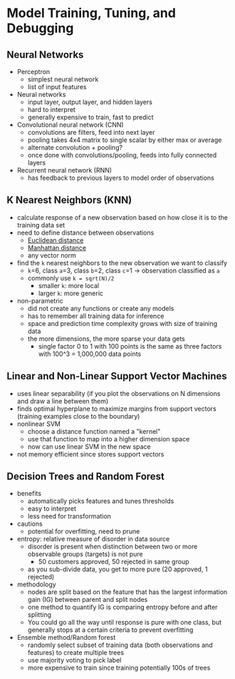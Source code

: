 # Model Training, Tuning, and Debugging

## Neural Networks

- Perceptron
  - simplest neural network
  - list of input features
- Neural networks
  - input layer, output layer, and hidden layers
  - hard to interpret
  - generally expensive to train, fast to predict
- Convolutional neural network (CNN)
  - convolutions are filters, feed into next layer
  - pooling takes 4x4 matrix to single scalar by either max or average
  - alternate convolution + pooling?
  - once done with convolutions/pooling, feeds into fully connected layers
- Recurrent neural network (RNN)
  - has feedback to previous layers to model order of observations

## K Nearest Neighbors (KNN)

- calculate response of a new observation based on how close it is to the training data set
- need to define distance between observations
  - [Euclidean distance](https://en.wikipedia.org/wiki/Euclidean_distance)
  - [Manhattan distance](https://en.wikipedia.org/wiki/Taxicab_geometry)
  - any vector norm
- find the `k` nearest neighbors to the new observation we want to classify
  - `k`=6, class `a`=3, class `b`=2, class `c`=1 -> observation classified as `a`
  - commonly use `k = sqrt(N)/2`
    - smaller `k`: more local
    - larger `k`: more generic
- non-parametric
  - did not create any functions or create any models
  - has to remember all training data for inference
  - space and prediction time complexity grows with size of training data
  - the more dimensions, the more sparse your data gets
    - single factor 0 to 1 with 100 points is the same as three factors with 100^3 = 1,000,000 data points

## Linear and Non-Linear Support Vector Machines

- uses linear separability (if you plot the observations on N dimensions and draw a line between them)
- finds optimal hyperplane to maximize margins from support vectors (training examples close to the boundary)
- nonlinear SVM
  - choose a distance function named a "kernel"
  - use that function to map into a higher dimension space
  - now can use linear SVM in the new space
- not memory efficient since stores support vectors

## Decision Trees and Random Forest

- benefits
  - automatically picks features and tunes thresholds
  - easy to interpret
  - less need for transformation
- cautions
  - potential for overfitting, need to prune
- entropy: relative measure of disorder in data source
  - disorder is present when distinction between two or more observable groups (targets) is not pure
    - 50 customers approved, 50 rejected in same group
  - as you sub-divide data, you get to more pure (20 approved, 1 rejected)
- methodology
  - nodes are split based on the feature that has the largest information gain (IG) between parent and split nodes
  - one method to quantify IG is comparing entropy before and after splitting
  - You could go all the way until response is pure with one class, but generally stops at a certain criteria to prevent overfitting
- Ensemble method/Random forest
  - randomly select subset of training data (both observations and features) to create multiple trees
  - use majority voting to pick label
  - more expensive to train since training potentially 100s of trees
